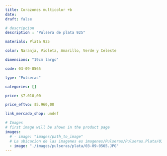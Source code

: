 ```yaml
---
title: Corazones multicolor +b
date: 
draft: false

# descripcion
description : "Pulsera de plata 925"

materials: Plata 925

color: Naranja, Violeta, Amarillo, Verde y Celeste

dimensions: "19cm largo"

code: 03-09-0565

type: "Pulseras"

categories: []

price: $7.010,00

price_eftvo: $5.960,00

link_mercado_shop: undef

# Images
# first image will be shown in the product page
images:
  # - image: "images/path_to_image"
  # La ubicacion de las imagenes es imagenes/Pulseras/Pulseras.Plata/03-09-0565-corazones-multicolor-+b
  - image: "./images/pulseras/plata/03-09-0565.JPG"
---
```

